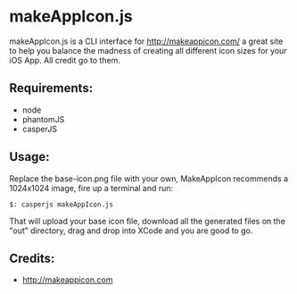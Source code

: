 # makeAppIcon.js
makeAppIcon.js is a CLI interface for http://makeappicon.com/ a great site to
help you balance the madness of creating all different icon sizes for your iOS
App. All credit go to them.

## Requirements:
- node
- phantomJS
- casperJS

## Usage:
Replace the base-icon.png file with your own, MakeAppIcon recommends a 1024x1024
image, fire up a terminal and run:
```
$: casperjs makeAppIcon.js
```
That will upload your base icon file, download all the generated files on the
"out" directory, drag and drop into XCode and you are good to go.

## Credits:
- http://makeappicon.com 

